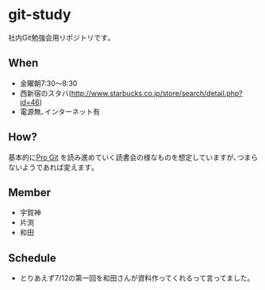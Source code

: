 git-study
=========

社内Git勉強会用リポジトリです｡

## When
- 金曜朝7:30〜8:30
- 西新宿のスタバ(http://www.starbucks.co.jp/store/search/detail.php?id=46)
- 電源無､インターネット有   

## How?
基本的に[Pro Git](https://github.com/hotchemi/git-study/raw/master/doc/progit.ja_20130506.pdf) を読み進めていく読書会の様なものを想定していますが､つまらないようであれば変えます｡

## Member
- 宇賀神
- 片渕
- 和田

## Schedule
- とりあえず7/12の第一回を和田さんが資料作ってくれるって言ってました｡